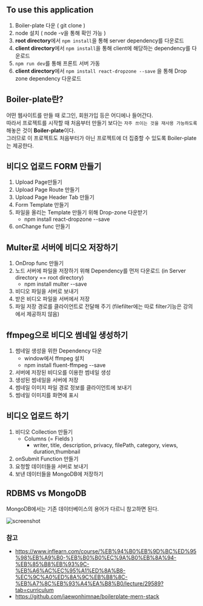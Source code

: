 
## To use this application
1. Boiler-plate 다운 ( git clone )
2. node 설치 ( node -v을 통해 확인 가능 )
3. **root directory**에서 `npm install`을 통해 server dependency를 다운로드
4. **client directory**에서 `npm install`을 통해 client에 해당하는 dependency를 다운로드 
5. `npm run dev`를 통해 프론트 서버 가동
6. **client directory**에서 `npm install react-dropzone --save` 을 통해 Drop zone dependency 다운로드

## Boiler-plate란?
어떤 웹사이트를 만들 때 로그인, 회원가입 등은 어디에나 들어간다. <br>
따라서 프로젝트를 시작할 때 처음부터 만들기 보다는 `자주 쓰이는 것을 재사용 가능하도록` 해놓은 것이 **Boiler-plate**이다. <br>
그러므로 이 프로젝트도 처음부터가 아닌 프로젝트에 더 집중할 수 있도록 Boiler-plate는 제공한다.

## 비디오 업로드 FORM 만들기
1. Upload Page만들기
2. Upload Page Route 만들기
3. Upload Page Header Tab 만들기
4. Form Template 만들기
5. 파일을 올리는 Template 만들기 위해 Drop-zone 다운받기
   - npm install react-dropzone --save
6. onChange func 만들기

## Multer로 서버에 비디오 저장하기
1. OnDrop func 만들기
2. 노드 서버에 파일을 저장하기 위해 Dependency를 먼저 다운로드 (in Server directory == root directory)
   - npm install multer --save 
3. 비디오 파일을 서버로 보내기
4. 받은 비디오 파일을 서버에서 저장
5. 파일 저장 경로를 클라이언트로 전달해 주기 
(filefilter에는 따로 filter기능은 강의에서 제공하지 않음)

## ffmpeg으로 비디오 썸네일 생성하기
1. 썸네일 생성을 위한 Dependency 다운
    - window에서 ffmpeg 설치
    - npm install fluent-ffmpeg --save
2. 서버에 저장된 비디오를 이용한 썸네일 생성
3. 생성된 썸네일을 서버에 저장
4. 썸네일 이미지 파일 경로 정보를 클라이언트에 보내기
5. 썸네일 이미지를 화면에 표시

## 비디오 업로드 하기
1. 비디오 Collection 만들기
   - Columns (= Fields )
     - writer, title, description, privacy, filePath, category, views, duration,thumbnail
2. onSubmit Function 만들기
3. 요청할 데이터들을 서버로 보내기
4. 보낸 데이터들을 MongoDB에 저장하기

## RDBMS vs MongoDB
MongoDB에서는 기존 데이터베이스의 용어가 다르니 참고하면 된다.

![screenshot](/screenshot/RDMS%20vs%20MongDB.PNG)


### 참고
- https://www.inflearn.com/course/%EB%94%B0%EB%9D%BC%ED%95%98%EB%A9%B0-%EB%B0%B0%EC%9A%B0%EB%8A%94-%EB%85%B8%EB%93%9C-%EB%A6%AC%EC%95%A1%ED%8A%B8-%EC%9C%A0%ED%8A%9C%EB%B8%8C-%EB%A7%8C%EB%93%A4%EA%B8%B0/lecture/29589?tab=curriculum
- https://github.com/jaewonhimnae/boilerplate-mern-stack